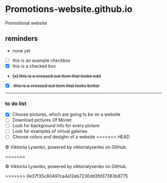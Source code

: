 # Promotions-website.github.io
Promotional website

## reminders
- none yet
- [ ] this is an example checkbox
- [x] this is a checked box
- <del> [x] this is a crossed out item that looks odd</del>
- [x] <del> this is a crossed out item that looks better</del>

---

### to do list

- [x] Choose pictures, which are going to be on a website
- [ ] Download pictures Of Monet
- [ ] Look for background info for every picture
- [ ] Look for examples of virtual galeries
- [ ] Choose colors and desighn of a website 
<<<<<<< HEAD
 <p>&copy Viktoriia Lysenko, powered by viktorialysenko on GitHub.  </p>
=======
  <p>&copy Viktoriia Lysenko, powered by viktorialysenko on GitHub.  </p>
>>>>>>> 0e37f35c80497ca4a12eb7230dd3fd37383b8775
